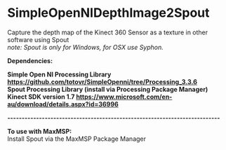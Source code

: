 # SimpleOpenNIDepthImage2Spout

Capture the depth map of the Kinect 360 Sensor as a texture in other software using Spout<br>
<i>note: Spout is only for Windows, for OSX use Syphon.</i>

<b> Dependencies:

Simple Open NI Processing Library https://github.com/totovr/SimpleOpenni/tree/Processing_3.3.6 
<br>Spout Processing Library (install via Processing Package Manager) 
<br>Kinect SDK version 1.7 https://www.microsoft.com/en-au/download/details.aspx?id=36996 

-------------------------------------------------------------------------- <br>

To use with MaxMSP: <br></b> Install Spout via the MaxMSP Package Manager

